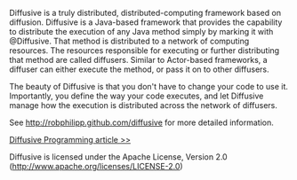 Diffusive is a truly distributed, distributed-computing framework based on diffusion. Diffusive is a Java-based framework that provides the capability to distribute the execution of any Java method simply by marking it with @Diffusive. That method is distributed to a network of computing resources. The resources responsible for executing or further distributing that method are called diffusers. Similar to Actor-based frameworks, a diffuser can either execute the method, or pass it on to other diffusers.

The beauty of Diffusive is that you don't have to change your code to use it. Importantly, you define the way your code executes, and let Diffusive manage how the execution is distributed across the network of diffusers.

See http://robphilipp.github.com/diffusive for more detailed information.

[Diffusive Programming article >>](http://robphilipp.github.com/diffusive/downloads.html)

Diffusive is licensed under the Apache License, Version 2.0 (http://www.apache.org/licenses/LICENSE-2.0)

